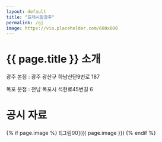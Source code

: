 ```yaml
---
layout: default
title: "프레시원광주"
permalink: /gj
image: https://via.placeholder.com/600x800
---
```


# {{ page.title }} 소개

광주 본점 : 광주 광산구 하남산단9번로 187

목포 분점 : 전남 목포시 석현로45번길 6

# 공시 자료

{% if page.image %}
![그림00]({{ page.image }})
{% endif %}
